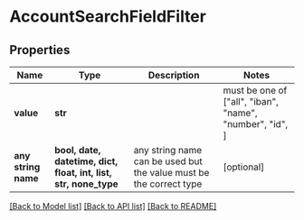 # AccountSearchFieldFilter


## Properties
Name | Type | Description | Notes
------------ | ------------- | ------------- | -------------
**value** | **str** |  |  must be one of ["all", "iban", "name", "number", "id", ]
**any string name** | **bool, date, datetime, dict, float, int, list, str, none_type** | any string name can be used but the value must be the correct type | [optional]

[[Back to Model list]](../README.md#documentation-for-models) [[Back to API list]](../README.md#documentation-for-api-endpoints) [[Back to README]](../README.md)


